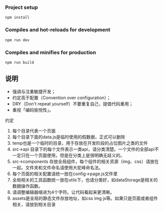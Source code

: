 
### Project setup
```
npm install
```

### Compiles and hot-reloads for development
```
npm run dev
```

### Compiles and minifies for production
```
npm run build
```

## 说明

- 强调与注重敏捷开发；
- 约定高于配置（Convention over configuration）；
- DRY（Don't repeat yourself）不要重复自己，提倡代码重用；
- 重视「编码愉悦性」。

约定 
1. 每个目录代表一个页面
2. 每个目录下面的data.js是临时使用的假数据，正式可以删除
3. temp也是一个临时的目录，用于存放在开发阶段的占位图片之类的文件
4. src->api 目录下的每个文件表示一类api，请分类清楚。一个文件的全部api不一定只在一个页面使用，但是在分类上是很明确无歧义的。
5. src->components 存放全局组件，每个组件的相关资源（img、css）请放在一起。文件夹和文件命名请使用大驼峰命名法。
6. 每个页面的相关配置请统一放在config->page.js文件里
7. 全局相关的工具函数统一放在utils下，也请分类好，如dataStorage是相关的数据操作函数。
8. 请调整编辑器缩进为4个字符。让代码看起来更清晰。
9. assets是全局的静态文件存放地址，如css img js等。如果只是页面或者组件相关，请放到相关目录


